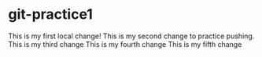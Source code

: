 # git-practice1

This is my first local change!
This is my second change to practice pushing.
This is my third change
This is my fourth change
This is my fifth change 